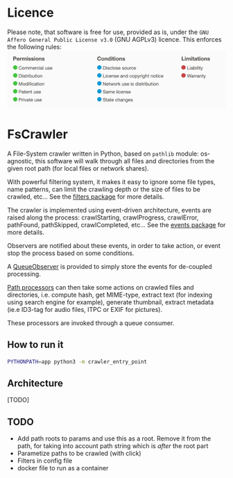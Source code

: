 # Licence

Please note, that software is free for use, provided as is, under the `GNU Affero General Public License v3.0` (GNU
AGPLv3) licence. This enforces the following rules:
![AGPLv3 summary](./docs/GNU%20AGPLv3.png)

# FsCrawler

A File-System crawler written in Python, based on `pathlib` module: os-agnostic, this software will walk through all
files and directories from the given root path (for local files or network shares).

With powerful filtering system, it makes it easy to ignore some file types, name patterns, can limit the crawling depth
or the size of files to be crawled, etc... See the [filters package](./app/filters) for more details.

The crawler is implemented using event-driven architecture, events are raised along the process: crawlStarting,
crawlProgress, crawlError, pathFound, pathSkipped, crawlCompleted, etc... See the [events package](./app/crawler/events)
for more details.

Observers are notified about these events, in order to take action, or event stop the process based on some conditions.

A [QueueObserver](./app/observers/queue_observer.py) is provided to simply store the events for de-coupled processing.

[Path processors](./app/processors) can then take some actions on crawled files and directories, i.e. compute hash, get
MIME-type, extract text (for indexing using search engine for example), generate thumbnail, extract metadata (ie.e
ID3-tag for audio files, ITPC or EXIF for pictures).

These processors are invoked through a queue consumer.

## How to run it

```bash
PYTHONPATH=app python3 -m crawler_entry_point
```

## Architecture

[TODO]

## TODO

* Add path roots to params and use this as a root. Remove it from the path, for taking into account path string which
  is *after* the root part
* Parametize paths to be crawled (with click)
* Filters in config file
* docker file to run as a container
